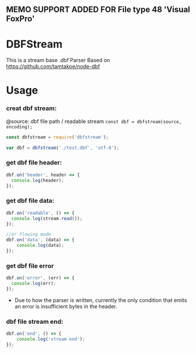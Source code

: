 ## MEMO SUPPORT ADDED FOR File type 48 'Visual FoxPro'

DBFStream
===
This is a stream base .dbf Parser
Based on https://github.com/tamtakoe/node-dbf

# Usage

### creat dbf stream:

@source: dbf file path / readable stream
`const dbf = dbfstream(source, encoding);`

```js
const dbfstream = require('dbfstream');

var dbf = dbfstream('./test.dbf', 'utf-8');
```

### get dbf file header:

```js
dbf.on('header', header => {
  console.log(header);
});
```

### get dbf file data:

```js
dbf.on('readable', () => {
  console.log(stream.read());
});

//or flowing mode
dbf.on('data', (data) => {
    console.log(data);
});
```

### get dbf file error

```js
dbf.on('error', (err) => {
  console.log(err);
});
```

* Due to how the parser is written, currently the only condition that emits an error is insufficient bytes in the header.  

### dbf file stream end:

```js
dbf.on('end', () => {
    console.log('stream end');
});
```
